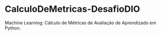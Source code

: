 # CalculoDeMetricas-DesafioDIO
Machine Learning: Cálculo de Métricas de Avaliação de Aprendizado em Python.
